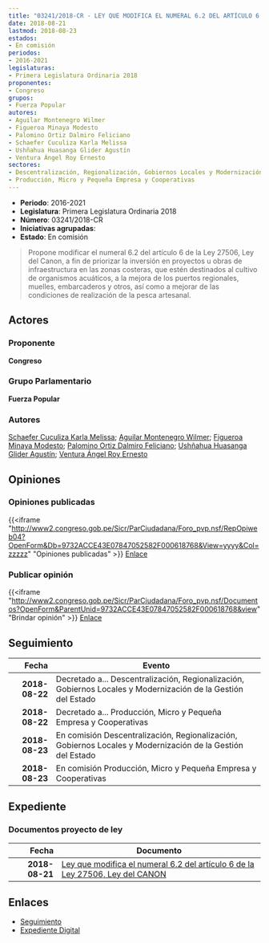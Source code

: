 ```yaml
---
title: "03241/2018-CR - LEY QUE MODIFICA EL NUMERAL 6.2 DEL ARTÍCULO 6 DE LA LEY 27506, LEY DEL CANON"
date: 2018-08-21
lastmod: 2018-08-23
estados:
- En comisión
periodos:
- 2016-2021
legislaturas:
- Primera Legislatura Ordinaria 2018
proponentes:
- Congreso
grupos:
- Fuerza Popular
autores:
- Aguilar Montenegro Wilmer
- Figueroa Minaya Modesto
- Palomino Ortiz Dalmiro Feliciano
- Schaefer Cuculiza Karla Melissa
- Ushñahua Huasanga Glider Agustín
- Ventura Ángel Roy Ernesto
sectores:
- Descentralización, Regionalización, Gobiernos Locales y Modernización de la Gestión del Estado
- Producción, Micro y Pequeña Empresa y Cooperativas
---
```

- **Periodo**: 2016-2021
- **Legislatura**: Primera Legislatura Ordinaria 2018
- **Número**: 03241/2018-CR
- **Iniciativas agrupadas**: 
- **Estado**: En comisión

> Propone modificar el numeral 6.2 del artículo 6 de la Ley 27506, Ley del Canon, a fin de priorizar la inversión en proyectos u obras de infraestructura en las zonas costeras, que estén destinados al cultivo de organismos acuáticos, a la mejora de los puertos regionales, muelles, embarcaderos y otros, así como a mejorar de las condiciones de realización de la pesca artesanal.


## Actores

### Proponente

**Congreso**

### Grupo Parlamentario

**Fuerza Popular**

### Autores

[Schaefer Cuculiza Karla Melissa](mailto:mailto:kschaefer@congreso.gob.pe); [Aguilar Montenegro Wilmer](mailto:mailto:waguilar@congreso.gob.pe); [Figueroa Minaya Modesto](mailto:mailto:mfigueroam@congreso.gob.pe); [Palomino Ortiz Dalmiro Feliciano](mailto:mailto:dfpalomino@congreso.gob.pe); [Ushñahua Huasanga Glider Agustín](mailto:mailto:gushnahua@congreso.gob.pe); [Ventura Ángel Roy Ernesto](mailto:mailto:rventura@congreso.gob.pe)

## Opiniones

### Opiniones publicadas

{{<iframe "http://www2.congreso.gob.pe/Sicr/ParCiudadana/Foro_pvp.nsf/RepOpiweb04?OpenForm&Db=9732ACCE43E07847052582F000618768&View=yyyy&Col=zzzzz" "Opiniones publicadas" >}}
[Enlace](http://www2.congreso.gob.pe/Sicr/ParCiudadana/Foro_pvp.nsf/RepOpiweb04?OpenForm&Db=9732ACCE43E07847052582F000618768&View=yyyy&Col=zzzzz)

### Publicar opinión

{{<iframe "http://www2.congreso.gob.pe/Sicr/ParCiudadana/Foro_pvp.nsf/Documentos?OpenForm&ParentUnid=9732ACCE43E07847052582F000618768&view" "Brindar opinión" >}}
[Enlace](http://www2.congreso.gob.pe/Sicr/ParCiudadana/Foro_pvp.nsf/Documentos?OpenForm&ParentUnid=9732ACCE43E07847052582F000618768&view)


## Seguimiento

| Fecha | Evento |
|------:|--------|
| **2018-08-22** | Decretado a... Descentralización, Regionalización, Gobiernos Locales y Modernización de la Gestión del Estado |
| **2018-08-22** | Decretado a... Producción, Micro y Pequeña Empresa y Cooperativas |
| **2018-08-23** | En comisión Descentralización, Regionalización, Gobiernos Locales y Modernización de la Gestión del Estado |
| **2018-08-23** | En comisión Producción, Micro y Pequeña Empresa y Cooperativas |

## Expediente

### Documentos proyecto de ley

| Fecha | Documento |
|------:|-----------|
| **2018-08-21** | [Ley que modifica el numeral 6.2 del artículo 6 de la Ley 27506, Ley del CANON](http://www.leyes.congreso.gob.pe/Documentos/2016_2021/Proyectos_de_Ley_y_de_Resoluciones_Legislativas/PL0324120180821.pdf) |

## Enlaces

- [Seguimiento](http://www2.congreso.gob.pe/Sicr/TraDocEstProc/CLProLey2016.nsf/f7fff46988ca05b1052578e100829cc7/a5981ec437113dc7052582f000638194?OpenDocument)
- [Expediente Digital](http://www2.congreso.gob.pe/Sicr/TraDocEstProc/Expvirt_2011.nsf/visbusqptramdoc1621/03241?opendocument)

